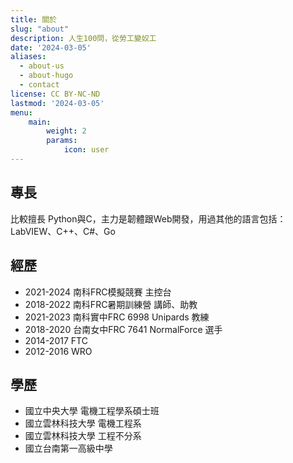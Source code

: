 ```yaml
---
title: 關於
slug: "about"
description: 人生100問，從勞工變奴工
date: '2024-03-05'
aliases:
  - about-us
  - about-hugo
  - contact
license: CC BY-NC-ND
lastmod: '2024-03-05'
menu:
    main:
        weight: 2
        params:
            icon: user
---
```


## 專長
比較擅長 Python與C，主力是韌體跟Web開發，用過其他的語言包括：LabVIEW、C++、C#、Go

## 經歷
* 2021-2024 南科FRC模擬競賽 主控台
* 2018-2022 南科FRC暑期訓練營 講師、助教
* 2021-2023 南科實中FRC 6998 Unipards 教練
* 2018-2020 台南女中FRC 7641 NormalForce 選手
* 2014-2017 FTC
* 2012-2016 WRO

## 學歷
* 國立中央大學 電機工程學系碩士班
* 國立雲林科技大學 電機工程系
* 國立雲林科技大學 工程不分系
* 國立台南第一高級中學
